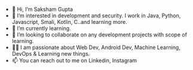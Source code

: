 - 👋 Hi, I’m Saksham Gupta
- 👀 I’m interested in development and security. I work in Java, Python, Javascript, Smali, Kotlin, C..and learning more.
- 🌱 I’m currently learning.
- 💞️ I’m looking to collaborate on any development projects with scope of learning.
- 👨‍💻 I am passionate about Web Dev, Android Dev, Machine Learning, DevOps & Learning new things.
- 📫 You can reach out to me on Linkedin, Instagram

<!---
thatsaksham/thatsaksham is a ✨ special ✨ repository because its `README.md` (this file) appears on your GitHub profile.
You can click the Preview link to take a look at your changes.
--->
